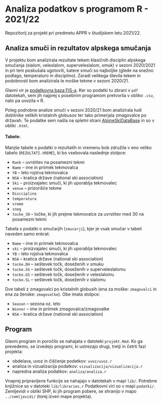 # Analiza podatkov s programom R - 2021/22

Repozitorij za projekt pri predmetu APPR v študijskem letu 2021/22. 

## Analiza smuči in rezultatov alpskega smučanja

V projektu bom analizirala rezultate tekem klasičnih disciplin alpskega smučanja (slalom, veleslalom, superveleslalom, smuk) v sezoni 2020/2021 in pri tem poskušala ugotoviti, katere smuči so najboljše (glede na snežno podlago, temperaturo in disciplino). Zaradi velikega števila tekem in podobnosti bom analizirala le moške tekme v sezoni 2020/21.

Glavni vir je [podatkovna baza FIS-a](https://www.fis-ski.com/DB/alpine-skiing/calendar-results.html?eventselection=results&place=&sectorcode=AL&seasoncode=2021&categorycode=WC&disciplinecode=&gendercode=M&racedate=&racecodex=&nationcode=&seasonmonth=X-2021&saveselection=-1&seasonselection=). Ker so podatki tu zbrani v `pdf` datotekah, sem jih najprej s posebnim programom pretvorila v obliko `.csv`, nato pa uvozila v R.

Poleg podrobne analize smuči v sezoni 2020/21 bom analizirala tudi dobitnike velikih kristalnih globusov ter tako primerjala zmagovalce po državah. Te podatke sem našla na spletni strani [AlpineSkiDataBase](https://ski-db.com/db/stats/overall_m_gc.php) in so v obliki `.html`.

#### Tabele:
Manjše tabele s podatki o rezultatih in vremenu bob združila v eno veliko tabelo (`REZULTATI.VREME`), ki bo vsebovala naslednje stolpce:
* `Rank` – uvrstitev na posamezni tekmi
* `Name` – ime in priimek tekmovalca
* `YB` – leto rojstva tekmovalca
* `NSA` – kratica države (national ski association)
* `Ski` – proizvajalec smuči, ki jih uporablja tekmovalec
* `venue` – prizorišče tekme
* `Discciplina`
* `temperatura`
* `vreme`
* `sneg`
* `tocke_30` – točke, ki jih prejme tekmovalce za uvrstitev med 30 na posamezni tekmi 

Tabela s podatki o smučarjih (`smucarji`), kjer je vsak smučar v tabeli naveden samo enkrat:
* `Name` – ime in priimek tekmovalca
* `ski` – proizvajalec smuči, ki jih uporablja tekmovalec
* `YB` – leto rojstva tekmovalca
* `NSA` – kratica države (national ski association)
* `tocke.DH` – seštevek točk, doseženih v smuku
* `tocke.SG` – seštevek točk, doseženih v superveleslalomu
* `tocke.GS` – seštevek točk, doseženih v veleslalomu
* `tocke.SL` – seštevek točk, doseženih v slalomu

Dve tabeli z zmagovalci po kristalnih globusih (ena za moške: `zmagovalci` in ena za ženske: `zmagovalke`). Obe imata stolpce:
* `Season` – sezona oz. leto
* `Winner` – ime in priimek zmagovalca/zmagovalke
* `NSA` – kratica države (national ski association)


## Program

Glavni program in poročilo se nahajata v datoteki `projekt.Rmd`.
Ko ga prevedemo, se izvedejo programi, ki ustrezajo drugi, tretji in četrti fazi projekta:

* obdelava, uvoz in čiščenje podatkov: `uvoz/uvoz.r`
* analiza in vizualizacija podatkov: `vizualizacija/vizualizacija.r`
* napredna analiza podatkov: `analiza/analiza.r`

Vnaprej pripravljene funkcije se nahajajo v datotekah v mapi `lib/`.
Potrebne knjižnice so v datoteki `lib/libraries.r`
Podatkovni viri so v mapi `podatki/`.
Zemljevidi v obliki SHP, ki jih program pobere,
se shranijo v mapo `../zemljevidi/` (torej izven mape projekta).
